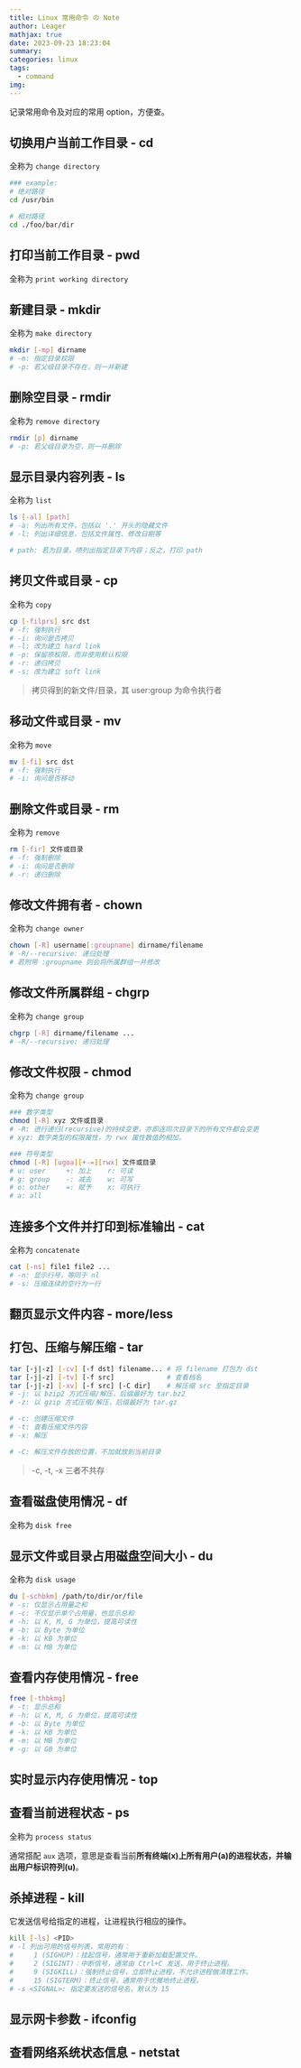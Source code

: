 ```yaml
---
title: Linux 常用命令 の Note
author: Leager
mathjax: true
date: 2023-09-23 18:23:04
summary:
categories: linux
tags:
  - command
img:
---
```


记录常用命令及对应的常用 option，方便查。

<!--more-->

## 切换用户当前工作目录 - cd

全称为 `change directory`

```bash
### example:
# 绝对路径
cd /usr/bin

# 相对路径
cd ./foo/bar/dir
```

## 打印当前工作目录 - pwd

全称为 `print working directory`

## 新建目录 - mkdir

全称为 `make directory`

```bash
mkdir [-mp] dirname
# -m: 指定目录权限
# -p: 若父级目录不存在，则一并新建
```

## 删除空目录 - rmdir

全称为 `remove directory`

```bash
rmdir [p] dirname
# -p: 若父级目录为空，则一并删除
```

## 显示目录内容列表 - ls

全称为 `list`

```bash
ls [-al] [path]
# -a: 列出所有文件，包括以 '.' 开头的隐藏文件
# -l: 列出详细信息，包括文件属性、修改日期等

# path: 若为目录，啧列出指定目录下内容；反之，打印 path
```

## 拷贝文件或目录 - cp

全称为 `copy`

```bash
cp [-filprs] src dst
# -f: 强制执行
# -i: 询问是否拷贝
# -l: 改为建立 hard link
# -p: 保留原权限，而非使用默认权限
# -r: 递归拷贝
# -s: 改为建立 soft link
```

> 拷贝得到的新文件/目录，其 user:group 为命令执行者

## 移动文件或目录 - mv

全称为 `move`

```bash
mv [-fi] src dst
# -f: 强制执行
# -i: 询问是否移动
```

## 删除文件或目录 - rm

全称为 `remove`

```bash
rm [-fir] 文件或目录
# -f: 强制删除
# -i: 询问是否删除
# -r: 递归删除
```

## 修改文件拥有者 - chown

全称为 `change owner`

```bash
chown [-R] username[:groupname] dirname/filename
# -R/--recursive: 递归处理
# 若附带 :groupname 则会将所属群组一并修改
```

## 修改文件所属群组 - chgrp

全称为 `change group`

```bash
chgrp [-R] dirname/filename ...
# -R/--recursive: 递归处理
```

## 修改文件权限 - chmod

全称为 `change group`

```bash
### 数字类型
chmod [-R] xyz 文件或目录
# -R: 进行递归(recursive)的持续变更，亦即连同次目录下的所有文件都会变更
# xyz: 数字类型的权限属性，为 rwx 属性数值的相加。

### 符号类型
chmod [-R] [ugoa][+-=][rwx] 文件或目录
# u: user     +: 加上    r: 可读
# g: group    -: 减去    w: 可写
# o: other    =: 赋予    x: 可执行
# a: all
```
## 连接多个文件并打印到标准输出 - cat

全称为 `concatenate`

```bash
cat [-ns] file1 file2 ...
# -n: 显示行号，等同于 nl
# -s: 压缩连续的空行为一行
```

## 翻页显示文件内容 - more/less

## 打包、压缩与解压缩 - tar

```bash
tar [-j|-z] [-cv] [-f dst] filename... # 将 filename 打包为 dst
tar [-j|-z] [-tv] [-f src]             # 查看档名
tar [-j|-z] [-xv] [-f src] [-C dir]    # 解压缩 src 至指定目录
# -j: 以 bzip2 方式压缩/解压，后缀最好为 tar.bz2
# -z: 以 gzip 方式压缩/解压，后缀最好为 tar.gz

# -c: 创建压缩文件
# -t: 查看压缩文件内容
# -x: 解压

# -C: 解压文件存放的位置，不加就放到当前目录
```

> -c, -t, -x 三者不共存

## 查看磁盘使用情况 - df

全称为 `disk free`

## 显示文件或目录占用磁盘空间大小 - du

全称为 `disk usage`

```bash
du [-schbkm] /path/to/dir/or/file
# -s: 仅显示占用量之和
# -c: 不仅显示单个占用量，也显示总和
# -h: 以 K, M, G 为单位，提高可读性
# -b: 以 Byte 为单位
# -k: 以 KB 为单位
# -m: 以 MB 为单位
```

## 查看内存使用情况 - free

```bash
free [-thbkmg]
# -t: 显示总和
# -h: 以 K, M, G 为单位，提高可读性
# -b: 以 Byte 为单位
# -k: 以 KB 为单位
# -m: 以 MB 为单位
# -g: 以 GB 为单位
```

## 实时显示内存使用情况 - top

## 查看当前进程状态 - ps

全称为 `process status`

通常搭配 `aux` 选项，意思是查看当前**所有终端(x)**上**所有用户(a)**的进程状态，并输出**用户标识符列(u)**。

## 杀掉进程 - kill

它发送信号给指定的进程，让进程执行相应的操作。

```bash
kill [-ls] <PID>
# -l 列出可用的信号列表，常用的有：
#     1 (SIGHUP)：挂起信号，通常用于重新加载配置文件。
#     2 (SIGINT)：中断信号，通常由 Ctrl+C 发送，用于终止进程。
#     9 (SIGKILL)：强制终止信号，立即终止进程，不允许进程做清理工作。
#     15 (SIGTERM)：终止信号，通常用于优雅地终止进程。
# -s <SIGNAL>: 指定要发送的信号名，默认为 15
```

## 显示网卡参数 - ifconfig

## 查看网络系统状态信息 - netstat